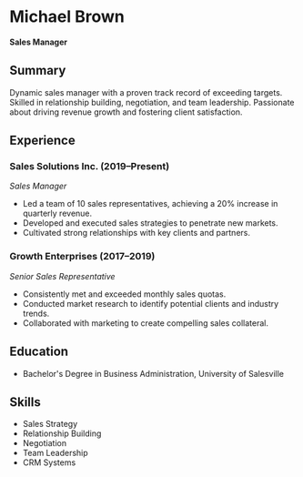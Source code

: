 # Michael Brown
**Sales Manager**

## Summary
Dynamic sales manager with a proven track record of exceeding targets. Skilled in relationship building, negotiation, and team leadership. Passionate about driving revenue growth and fostering client satisfaction.

## Experience
### Sales Solutions Inc. (2019–Present)
*Sales Manager*
- Led a team of 10 sales representatives, achieving a 20% increase in quarterly revenue.
- Developed and executed sales strategies to penetrate new markets.
- Cultivated strong relationships with key clients and partners.

### Growth Enterprises (2017–2019)
*Senior Sales Representative*
- Consistently met and exceeded monthly sales quotas.
- Conducted market research to identify potential clients and industry trends.
- Collaborated with marketing to create compelling sales collateral.

## Education
- Bachelor's Degree in Business Administration, University of Salesville

## Skills
- Sales Strategy
- Relationship Building
- Negotiation
- Team Leadership
- CRM Systems
